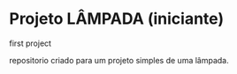 # Projeto LÂMPADA (iniciante)
 first project

 repositorio criado para um projeto simples de uma lâmpada.
